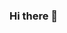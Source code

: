 ### Hi there 👋

<!--
**mohitNovember/mohitNovember** is a ✨ _special_ ✨ repository because its `README.md` (this file) appears on your GitHub profile.

Here are some ideas to get you started:

- 🔭 I’m currently working on C-RAG
- 🌱 I’m currently learning R
- 👯 I’m looking to collaborate on Domain LLM
- 🤔 I’m looking for help with Manufacturing Domain LLM
- 💬 Ask me about C-RAG, Domain LLM, Gen AI driven Go-To-Market 
- 📫 How to reach me: mohitpadalkar@yahoo.com  
- 😄 Pronouns: ...
- ⚡ Fun fact: ...
-->
